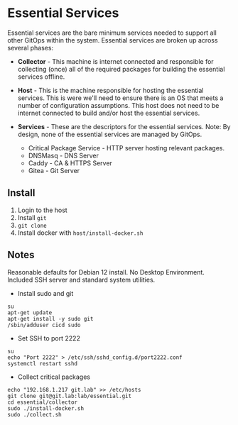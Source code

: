 # Essential Services

Essential services are the bare minimum services needed to support all other GitOps within the system. Essential services are broken up across several phases:

- **Collector** - This machine is internet connected and responsible for collecting (once) all of the required packages for building the essential services offline.

- **Host** - This is the machine responsible for hosting the essential services. This is were we'll need to ensure there is an OS that meets a number of configuration assumptions. This host does not need to be internet connected to build and/or host the essential services.

- **Services** - These are the descriptors for the essential services. Note: By design, none of the essential services are managed by GitOps.

  - Critical Package Service - HTTP server hosting relevant packages.
  - DNSMasq - DNS Server
  - Caddy - CA & HTTPS Server
  - Gitea - Git Server

## Install

1. Login to the host
2. Install `git`
3. `git clone `
4. Install docker with `host/install-docker.sh`




## Notes

Reasonable defaults for Debian 12 install. No Desktop Environment. Included SSH server and standard system utilities.

- Install sudo and git

```
su
apt-get update
apt-get install -y sudo git
/sbin/adduser cicd sudo
```

- Set SSH to port 2222

```
su
echo "Port 2222" > /etc/ssh/sshd_config.d/port2222.conf
systemctl restart sshd
```

- Collect critical packages

```
echo "192.168.1.217 git.lab" >> /etc/hosts
git clone git@git.lab:lab/essential.git
cd essential/collector
sudo ./install-docker.sh
sudo ./collect.sh
